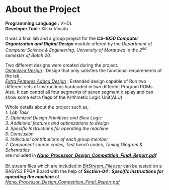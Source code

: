 # About the Project

__Programming Language :__ VHDL
<br>__Developer Tool :__ Xilinx Vivado

It was a final lab and a group project for the ***CS-1050 Computer Organization and Digital Design*** module offered by the _Department of Computer Science & Engineering, University of Moratuwa_ in the _2<sup>nd</sup> semester of Batch 20._

Two different designs were created during the project.
<br>[_Optimized Design_](https://github.com/sthanikan2000/Simple-Nano-Processor/blob/main/Optimized_Design_Source_Files.rar) : Design that only satisfies the functional requirements of the lab.
<br>[_Extra Features Added Design_](https://github.com/sthanikan2000/Simple-Nano-Processor/blob/main/Extra_Features_Added_Design_Source_Files.rar) : Extended design capable of Run two different sets of instructions hardcoded in two different Program ROMs. Also, It can control all four segments of seven segment display and can show some extra flags of the Arithmetic Logic Unit(ALU).

Whole details about the project such as,
<br>_1. Lab Task_
<br>_2. Optimized Design Primitives and Slice Logic_
<br>_3. Additional features and optimizations to design_
<br>_4. Specific Instructions for operating the machine_
<br>_5. Conclusion_
<br>_6. Individual contributions of each group member_
<br>_7. Component source codes, Test bench codes, Timing Diagram & Schematics_
<br>       are included in [ ***Nano_Processor_Design_Competition_Final_Report.pdf***](https://github.com/sthanikan2000/Simple-Nano-Processor/blob/main/Nano_Processor_Design_Competition_Final_Report.pdf)
<br>
<br> Bit stream files which are included in [_BitStream_Files.rar_](https://github.com/sthanikan2000/Simple-Nano-Processor/blob/main/BitStream_Files.rar)
can be tested on a BASYS3 FPGA Board with the help of ***Section-04 : Specific Instructions for operating the machine*** of [_Nano_Processor_Design_Competition_Final_Report.pdf_](https://github.com/sthanikan2000/Simple-Nano-Processor/blob/main/Nano_Processor_Design_Competition_Final_Report.pdf)



